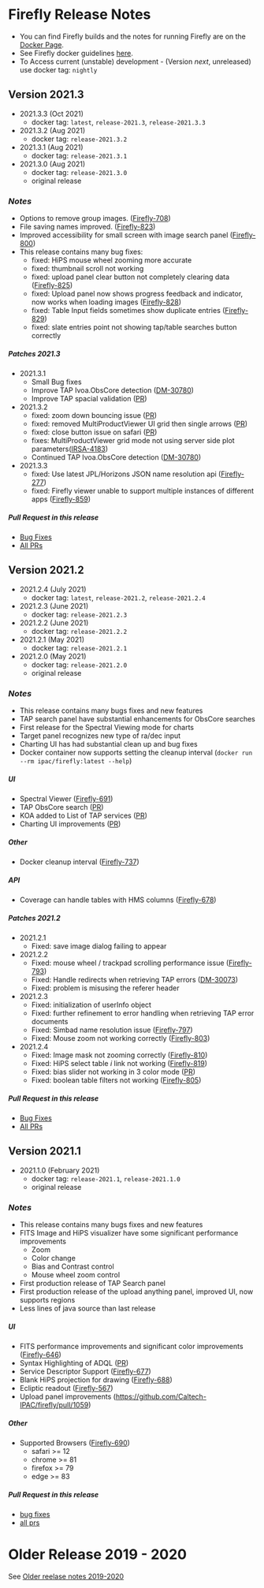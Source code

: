 # Firefly Release Notes

- You can find Firefly builds and the notes for running Firefly are on the [Docker Page](https://hub.docker.com/r/ipac/firefly).
- See Firefly docker guidelines [here](firefly-docker.md).
- To Access current (unstable) development - (Version _next_, unreleased) use docker tag: `nightly`

## Version 2021.3 
- 2021.3.3 (Oct 2021)
  - docker tag: `latest`, `release-2021.3`, `release-2021.3.3`
- 2021.3.2 (Aug 2021)
  - docker tag: `release-2021.3.2`
- 2021.3.1 (Aug 2021)
  - docker tag: `release-2021.3.1`
- 2021.3.0  (Aug 2021)
  - docker tag: `release-2021.3.0`
  - original release
    
### _Notes_
- Options to remove group images. ([Firefly-708](https://github.com/Caltech-IPAC/firefly/pull/1070))
- File saving names improved. ([Firefly-823](https://github.com/Caltech-IPAC/firefly/pull/1109))
- Improved accessibility for small screen with image search panel ([Firefly-800](https://github.com/Caltech-IPAC/firefly/pull/1107))
- This release contains many bug fixes:
    - fixed: HiPS mouse wheel zooming more accurate
    - fixed: thumbnail scroll not working
    - fixed: upload panel clear button not completely clearing data ([Firefly-825](https://github.com/Caltech-IPAC/firefly/pull/1116))
    - fixed: Upload panel now shows progress feedback and indicator, now works when loading images ([Firefly-828](https://github.com/Caltech-IPAC/firefly/pull/1113))
    - fixed: Table Input fields sometimes show duplicate entries ([Firefly-829](https://github.com/Caltech-IPAC/firefly/pull/1115))
    - fixed: slate entries point not showing tap/table searches button correctly

##### _Patches 2021.3_
- 2021.3.1
  - Small Bug fixes
  - Improve TAP Ivoa.ObsCore detection ([DM-30780](https://github.com/Caltech-IPAC/firefly/pull/1119))
  - Improve TAP spacial validation ([PR](https://github.com/Caltech-IPAC/firefly/pull/1118))
- 2021.3.2
  - fixed: zoom down bouncing issue ([PR](https://github.com/Caltech-IPAC/firefly/pull/1122))
  - fixed: removed MultiProductViewer UI grid then single arrows ([PR](https://github.com/Caltech-IPAC/firefly/pull/1122))
  - fixed: close button issue on safari ([PR](https://github.com/Caltech-IPAC/firefly/pull/1122))
  - fixes: MultiProductViewer grid mode not using server side plot parameters([IRSA-4183](https://github.com/Caltech-IPAC/firefly/pull/1122))
  - Continued TAP Ivoa.ObsCore detection ([DM-30780](https://github.com/Caltech-IPAC/firefly/pull/1120))
- 2021.3.3
  - fixed: Use latest JPL/Horizons JSON name resolution api ([Firefly-277](https://github.com/Caltech-IPAC/firefly/pull/1132))
  - fixed: Firefly viewer unable to support multiple instances of different apps ([Firefly-859](https://github.com/Caltech-IPAC/firefly/pull/1135))
    
##### _Pull Request in this release_
- [Bug Fixes](https://github.com/caltech-ipac/firefly/pulls?q=is%3apr+milestone%3a2021.3+label%3abug)
- [All PRs](https://github.com/caltech-ipac/firefly/pulls?q=is%3apr++milestone%3a2021.3+)



## Version 2021.2
- 2021.2.4 (July 2021)
  - docker tag: `latest`, `release-2021.2`, `release-2021.2.4`
- 2021.2.3 (June 2021)
  - docker tag: `release-2021.2.3`
- 2021.2.2 (June 2021)
  - docker tag: `release-2021.2.2`
- 2021.2.1 (May 2021)
  - docker tag: `release-2021.2.1`
- 2021.2.0  (May 2021)
  - docker tag: `release-2021.2.0`
  - original release
    
### _Notes_
- This release contains many bugs fixes and new features
- TAP search panel have substantial enhancements for ObsCore searches
- First release for the Spectral Viewing mode for charts
- Target panel recognizes new type of ra/dec input
- Charting UI has had substantial clean up and bug fixes
- Docker container now supports setting the cleanup interval (`docker run --rm ipac/firefly:latest --help`)


##### _UI_
- Spectral Viewer ([Firefly-691](https://github.com/Caltech-IPAC/firefly/pull/1079))
- TAP ObsCore search ([PR](https://github.com/Caltech-IPAC/firefly/pull/1073))
- KOA added to List of TAP services ([PR](https://github.com/Caltech-IPAC/firefly/pull/1069))
- Charting UI improvements ([PR](https://github.com/Caltech-IPAC/firefly/pull/1082))

##### _Other_ 
- Docker cleanup interval ([Firefly-737](https://github.com/Caltech-IPAC/firefly/pull/1076))

##### _API_ 
- Coverage can handle tables with HMS columns ([Firefly-678](https://github.com/Caltech-IPAC/firefly/pull/1069))

##### _Patches 2021.2_
- 2021.2.1
  - Fixed: save image dialog failing to appear
- 2021.2.2
  - Fixed: mouse wheel / trackpad scrolling performance issue ([Firefly-793](https://github.com/Caltech-IPAC/firefly/pull/1098))
  - Fixed: Handle redirects when retrieving TAP errors ([DM-30073](https://github.com/Caltech-IPAC/firefly/pull/1092))
  - Fixed: problem is misusing the referer header
- 2021.2.3
  - Fixed: initialization of userInfo object
  - Fixed: further refinement to error handling when retrieving TAP error documents
  - Fixed: Simbad name resolution issue ([Firefly-797](https://github.com/Caltech-IPAC/firefly/pull/1103))
  - Fixed: Mouse zoom not working correctly ([Firefly-803](https://github.com/Caltech-IPAC/firefly/pull/1103))
- 2021.2.4
  - Fixed: Image mask not zooming correctly ([Firefly-810](https://github.com/Caltech-IPAC/firefly/pull/1106))
  - Fixed: HiPS select table _i_ link not working ([Firefly-819](https://github.com/Caltech-IPAC/firefly/pull/1106))
  - Fixed: bias slider not working in 3 color mode ([PR](https://github.com/Caltech-IPAC/firefly/pull/1106))
  - Fixed: boolean table filters not working ([Firefly-805](https://github.com/Caltech-IPAC/firefly/pull/1104))


##### _Pull Request in this release_
- [Bug Fixes](https://github.com/caltech-ipac/firefly/pulls?q=is%3apr+milestone%3a2021.2+label%3abug)
- [All PRs](https://github.com/caltech-ipac/firefly/pulls?q=is%3apr++milestone%3a2021.2+)



## Version 2021.1
- 2021.1.0  (February 2021)
  - docker tag: `release-2021.1`, `release-2021.1.0`
  - original release


### _Notes_
- This release contains many bugs fixes and new features
- FITS Image and HiPS visualizer have some significant performance improvements 
   - Zoom 
   - Color change
   - Bias and Contrast control
   - Mouse wheel zoom control
- First production release of TAP Search panel
- First production release of the upload anything panel, improved UI, now supports regions
- Less lines of java source than last release

##### _UI_
- FITS performance improvements and significant color improvements ([Firefly-646](https://github.com/Caltech-IPAC/firefly/pull/1016))
- Syntax Highlighting of ADQL ([PR](https://github.com/Caltech-IPAC/firefly/pull/1041))
- Service Descriptor Support ([Firefly-677](https://github.com/Caltech-IPAC/firefly/pull/1042))
- Blank HiPS projection for drawing ([Firefly-688](https://github.com/Caltech-IPAC/firefly/pull/1043))
- Ecliptic readout ([Firefly-567](https://github.com/Caltech-IPAC/firefly/pull/1058))
- Upload panel improvements (https://github.com/Caltech-IPAC/firefly/pull/1059)

##### _Other_ 
- Supported Browsers ([Firefly-690](https://github.com/Caltech-IPAC/firefly/pull/1046))
  - safari >= 12
  - chrome >= 81
  - firefox >= 79
  - edge >= 83

##### _Pull Request in this release_
- [bug fixes](https://github.com/caltech-ipac/firefly/pulls?q=is%3apr+milestone%3a2021.1+label%3abug)
- [all prs](https://github.com/caltech-ipac/firefly/pulls?q=is%3apr++milestone%3a2021.1+)


# Older Release 2019 - 2020

See [Older reelase notes 2019-2020](older-release-notes-2019-2020.md)
